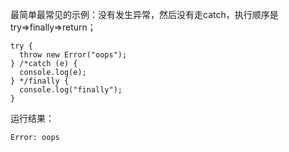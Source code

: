 
最简单最常见的示例：没有发生异常，然后没有走catch，执行顺序是try=>finally=>return；



```
try {
  throw new Error("oops");
} /*catch (e) {
  console.log(e);
} */finally {
  console.log("finally");
}
```

运行结果：
```
Error: oops
```

